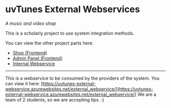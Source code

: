 uvTunes External Webservices
===========
_A music and video shop_

This is a scholarly project to use system integration methods.

You can view the other project parts here:
  * [Shop (Frontend)](https://github.com/firepho92/uvtunes_client)
  * [Admin Panel (Frontend)](https://github.com/firepho92/admin_panel_uvtunes)
  * [Internal Webservice](https://github.com/firepho92/uvtunes_backend)

--- 

This is a webservice to be consumed by the providers of the system. 
You can view it here: [https://uvtunes-external-webservice.azurewebsites.net/external_webservice/](https://uvtunes-external-webservice.azurewebsites.net/external_webservice/)
We are a team of 2 students, so we are accepting tips. :)